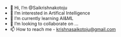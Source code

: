- 👋 Hi, I’m @Saikrishnakotoju
- 👀 I’m interested in Artifical Intelligence
- 🌱 I’m currently learning AI&ML
- 💞️ I’m looking to collaborate on ...
- 📫 How to reach me - krishnasaikotoju@gmail.com


<!---
Saikrishnakotoju/Saikrishnakotoju is a ✨ special ✨ repository because its `README.md` (this file) appears on your GitHub profile.
You can click the Preview link to take a look at your changes.
--->
